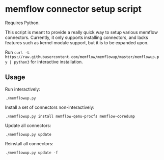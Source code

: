 # memflow connector setup script

Requires Python.

This script is meant to provide a really quick way to setup various memflow connectors. Currently, it only supports installing connectors, and lacks features such as kernel module support, but it is to be expanded upon.

Run `curl -L https://raw.githubusercontent.com/memflow/memflowup/master/memflowup.py | python3` for interactive installation.

## Usage

Run interactively:

```
./memflowup.py
```

Install a set of connectors non-interactively:

```
./memflowup.py install memflow-qemu-procfs memflow-coredump
```

Update all connectors:

```
./memflowup.py update
```

Reinstall all connectors:

```
./memflowup.py update -f
```

